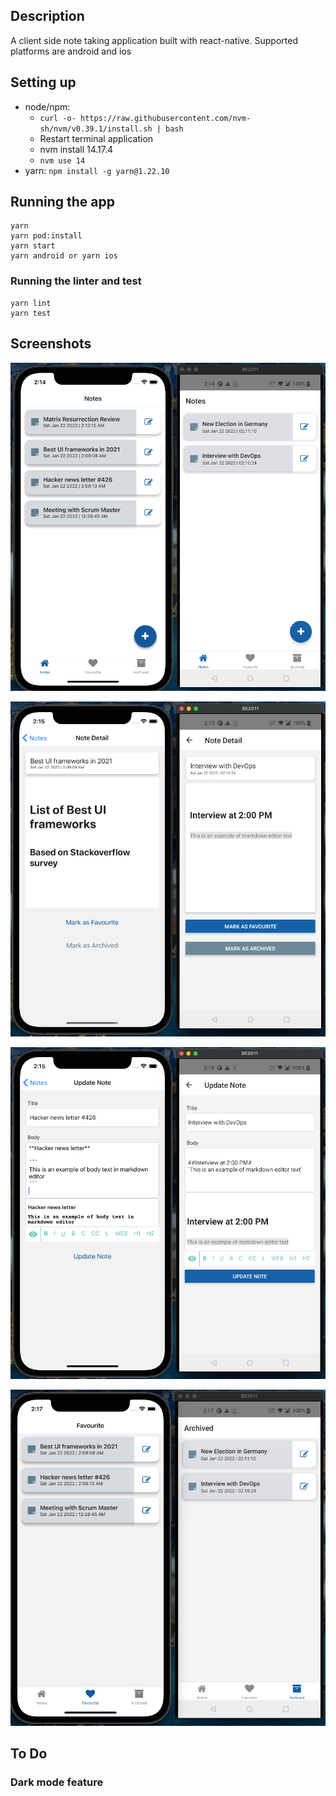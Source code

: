 ## Description
A client side note taking application built with react-native. Supported platforms are android and ios


## Setting up

- node/npm:
  - `curl -o- https://raw.githubusercontent.com/nvm-sh/nvm/v0.39.1/install.sh | bash`
  - Restart terminal application
  - nvm install 14.17.4
  - `nvm use 14`
- yarn: `npm install -g yarn@1.22.10`

## Running the app

```
yarn
yarn pod:install
yarn start
yarn android or yarn ios
```

### Running the linter and test

```
yarn lint
yarn test
```

## Screenshots
![ScreenShot](https://github.com/pabin/keeper/blob/main/src/assets/screenshots/Note%20List%20Screen.png?raw=true)

![ScreenShot](https://github.com/pabin/keeper/blob/main/src/assets/screenshots/Note%20Detail%20Screen.png)

![ScreenShot](https://github.com/pabin/keeper/blob/main/src/assets/screenshots/Note%20Edit%20Screen.png)

![ScreenShot](https://github.com/pabin/keeper/blob/main/src/assets/screenshots/Favourite%20and%20Archived.png)

## To Do

### Dark mode feature

